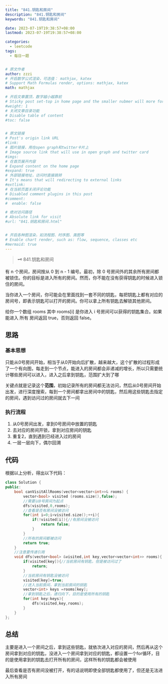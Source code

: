 ```yaml
---
title: "841.钥匙和房间"
description: "841.钥匙和房间"
keywords: "841.钥匙和房间"

date: 2023-07-19T19:38:57+08:00
lastmod: 2023-07-19T19:38:57+08:00

categories:
  - leetcode
tags:
  - 每日一题


# 原文作者
author: zzzi
# 开启数学公式渲染，可选值： mathjax, katex
# Support Math Formulas render, options: mathjax, katex
math: mathjax

# 开启文章置顶，数字越小越靠前
# Sticky post set-top in home page and the smaller nubmer will more forward.
#weight: 1
# 关闭文章目录功能
# Disable table of content
#toc: false


# 原文链接
# Post's origin link URL
#link:
# 图片链接，用在open graph和twitter卡片上
# Image source link that will use in open graph and twitter card
#imgs:
# 在首页展开内容
# Expand content on the home page
#expand: true
# 外部链接地址，访问时直接跳转
# It's means that will redirecting to external links
#extlink:
# 在当前页面关闭评论功能
# Disabled comment plugins in this post
#comment:
#  enable: false

# 绝对访问路径
# Absolute link for visit
#url: "841.钥匙和房间.html"


# 开启各种图渲染，如流程图、时序图、类图等
# Enable chart render, such as: flow, sequence, classes etc
#mermaid: true
---
```


>🗝️ 841.钥匙和房间

有 n 个房间，房间按从 0 到 n - 1 编号。最初，除 0 号房间外的其余所有房间都被锁住。你的目标是进入所有的房间。然而，你不能在没有获得钥匙的时候进入锁住的房间。

当你进入一个房间，你可能会在里面找到一套不同的钥匙，每把钥匙上都有对应的房间号，即表示钥匙可以打开的房间。你可以拿上所有钥匙去解锁其他房间。

给你一个数组 rooms 其中 rooms[i] 是你进入 i 号房间可以获得的钥匙集合。如果能进入 所有 房间返回 true，否则返回 false。

<!--more-->

## 思路

### 基本思想

只能从0号房间开始，相当于从0开始向后扩散，越来越大，这个扩散的过程形成了一个有向图，每走到一个节点，能进入的房间都会非递减的增长，所以只需要统计哪些房间可以进入，进入之后拿到钥匙，范围扩大到了哪

关键点就是记录这个**范围**，初始记录所有的房间都无法访问，然后从0号房间开始出发，进行深度搜索，每到一个房间都拿出房间中的钥匙，然后用这些钥匙去指定的房间，遇到访问过的房间就去下一间

### 执行流程

1. 从0号房间出发，拿到0号房间中放置的钥匙
2. 去对应的房间开锁，拿到对应房间的钥匙
3. 重复2，直到遇到已经进入过的房间
4. 一层一层向下，偶尔回溯

## 代码

根据以上分析，得出以下代码：

~~~C++
class Solution {
public:
    bool canVisitAllRooms(vector<vector<int>>& rooms) {
        vector<bool> visited (rooms.size(),false);
        //需要以0号房间为起点
        dfs(visited,0,rooms);
        //查看是否有房间没被访问
        for(int i=0;i<visited.size();++i){
            if(!visited[i]){//有房间没被访问
                return false;
            }
        }
        //所有的房间都被访问
        return true;
    }
    //注意要传递引用
    void dfs(vector<bool> &visited,int key,vector<vector<int>> rooms){
        if(visited[key]){//当前房间有钥匙，但是被访问过了
            return;
        }
        //当前房间有钥匙没被访问
        visited[key]=true;
        //进入当前房间，拿到当前房间的钥匙
        vector<int> keys =rooms[key];
        //拿到钥匙之后，递归向下，目的是使用所有的钥匙
        for(int key:keys){
            dfs(visited,key,rooms);
        }
    }
};
~~~

## 总结

主要是进入一个房间之后，拿到这些钥匙，就依次进入对应的房间，然后再从这个房间拿到对应的钥匙，没进入一个房间拿到对应的钥匙，都设置一个for循环，目的是使用拿到的钥匙去打开所有的房间，这样所有的钥匙都会被使用

最后查看是否有房间没被打开，有的话说明即使全部钥匙都使用了，但还是无法进入所有房间
